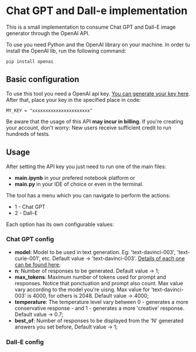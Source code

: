 # Chat GPT and Dall-e implementation

This is a small implementation to consume Chat GPT and Dall-E image generator through the OpenAI API.

To use you need Python and the OpenAI library on your machine. In order tu install the OpenAI lib, run the following command: 

`pip install openai`

## Basic configuration

To use this tool you need a OpenAI api key. [You can generate your key here][1].
After that, place your key in the specified place in code:

`MY_KEY = "xxxxxxxxxxxxxxxxxxxxxx"`

Be aware that the usage of this API **may incur in billing**. 
If you're creating your account, don't worry: New users receive sufficient credit to run hundreds of tests. 

## Usage

After setting the API key you just need to run one of the main files: 

* **main.ipynb** in your prefered notebook platform or 
* **main.py** in your IDE of choice or even in the terminal.

The tool has a menu which you can navigate to perform the actions:

* 1 - Chat GPT
* 2 - Dall-E

Each option has its own configurable values:

### Chat GPT config

* **model**: Model to be used in text generation. Eg: 'text-davinci-003', 'text-curie-001', etc. Default value -> 'text-davinci-003'. [Details of each one can be found here][2];
* **n**: Number of responses to be generated. Default value -> 1;
* **max_tokens**: Maximum number of tokens used for prompt and responses. Notice that ponctuation and prompt also count. Max value vary according to the model you're uisng. Max value for 'text-davinci-003' is 4000, for others is 2048. Default value -> 4000;
* **temperature**: The temperature level vary between 0 - generates a more conservative response - and 1 - generates a more 'creative' response. Default value -> 0.7;
* **best_of**: Number of responses to be displayed from the 'N' generated answers you set before, Default value -> 1;

### Dall-E config

[1]:https://beta.openai.com/account/api-keys
[2]:https://beta.openai.com/docs/models/gpt-3
